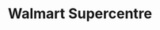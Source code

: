 ---
title: "Walmart Supercentre"
url: /vaughan/walmart-supercentre-applewood-crescent/
shop: supermarket
---